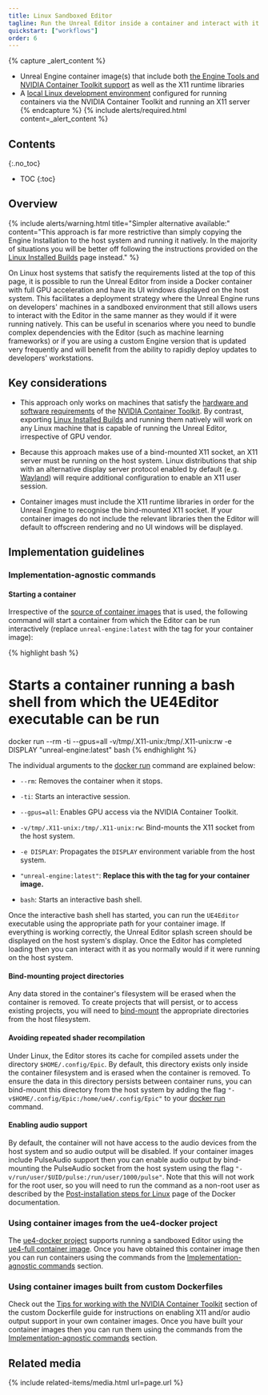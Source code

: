 ```yaml
---
title: Linux Sandboxed Editor
tagline: Run the Unreal Editor inside a container and interact with it directly from the host system.
quickstart: ["workflows"]
order: 6
---
```


{% capture _alert_content %}
- Unreal Engine container image(s) that include both [the Engine Tools and NVIDIA Container Toolkit support](../obtaining-images/image-sources) as well as the X11 runtime libraries
- A [local Linux development environment](../environments/local-linux) configured for running containers via the NVIDIA Container Toolkit and running an X11 server
{% endcapture %}
{% include alerts/required.html content=_alert_content %}


## Contents
{:.no_toc}

* TOC
{:toc}


## Overview

{% include alerts/warning.html title="Simpler alternative available:" content="This approach is far more restrictive than simply copying the Engine Installation to the host system and running it natively. In the majority of situations you will be better off following the instructions provided on the [Linux Installed Builds](./linux-installed-builds) page instead." %}

On Linux host systems that satisfy the requirements listed at the top of this page, it is possible to run the Unreal Editor from inside a Docker container with full GPU acceleration and have its UI windows displayed on the host system. This facilitates a deployment strategy where the Unreal Engine runs on developers' machines in a sandboxed environment that still allows users to interact with the Editor in the same manner as they would if it were running natively. This can be useful in scenarios where you need to bundle complex dependencies with the Editor (such as machine learning frameworks) or if you are using a custom Engine version that is updated very frequently and will benefit from the ability to rapidly deploy updates to developers' workstations.


## Key considerations

- This approach only works on machines that satisfy the [hardware and software requirements](https://github.com/NVIDIA/nvidia-docker/wiki/Installation-(Native-GPU-Support)) of the [NVIDIA Container Toolkit](../concepts/nvidia-docker). By contrast, exporting [Linux Installed Builds](./linux-installed-builds) and running them natively will work on any Linux machine that is capable of running the Unreal Editor, irrespective of GPU vendor.

- Because this approach makes use of a bind-mounted X11 socket, an X11 server must be running on the host system. Linux distributions that ship with an alternative display server protocol enabled by default (e.g. [Wayland](https://wayland.freedesktop.org/)) will require additional configuration to enable an X11 user session.

- Container images must include the X11 runtime libraries in order for the Unreal Engine to recognise the bind-mounted X11 socket. If your container images do not include the relevant libraries then the Editor will default to offscreen rendering and no UI windows will be displayed.


## Implementation guidelines

### Implementation-agnostic commands

#### Starting a container

Irrespective of the [source of container images](../obtaining-images/image-sources) that is used, the following command will start a container from which the Editor can be run interactively (replace `unreal-engine:latest` with the tag for your container image):

{% highlight bash %}
# Starts a container running a bash shell from which the UE4Editor executable can be run
docker run --rm -ti --gpus=all -v/tmp/.X11-unix:/tmp/.X11-unix:rw -e DISPLAY "unreal-engine:latest" bash
{% endhighlight %}

The individual arguments to the [docker run](https://docs.docker.com/engine/reference/run/) command are explained below:

- `--rm`: Removes the container when it stops.

- `-ti`: Starts an interactive session.

- `--gpus=all`: Enables GPU access via the NVIDIA Container Toolkit.

- `-v/tmp/.X11-unix:/tmp/.X11-unix:rw`: Bind-mounts the X11 socket from the host system.

- `-e DISPLAY`: Propagates the `DISPLAY` environment variable from the host system.

- `"unreal-engine:latest"`: **Replace this with the tag for your container image.**

- `bash`: Starts an interactive bash shell.

Once the interactive bash shell has started, you can run the `UE4Editor` executable using the appropriate path for your container image. If everything is working correctly, the Unreal Editor splash screen should be displayed on the host system's display. Once the Editor has completed loading then you can interact with it as you normally would if it were running on the host system.

#### Bind-mounting project directories

Any data stored in the container's filesystem will be erased when the container is removed. To create projects that will persist, or to access existing projects, you will need to [bind-mount](https://docs.docker.com/storage/bind-mounts/) the appropriate directories from the host filesystem.

#### Avoiding repeated shader recompilation

Under Linux, the Editor stores its cache for compiled assets under the directory `$HOME/.config/Epic`. By default, this directory exists only inside the container filesystem and is erased when the container is removed. To ensure the data in this directory persists between container runs, you can bind-mount this directory from the host system by adding the flag `"-v$HOME/.config/Epic:/home/ue4/.config/Epic"` to your [docker run](https://docs.docker.com/engine/reference/run/) command.

#### Enabling audio support

By default, the container will not have access to the audio devices from the host system and so audio output will be disabled. If your container images include PulseAudio support then you can enable audio output by bind-mounting the PulseAudio socket from the host system using the flag `"-v/run/user/$UID/pulse:/run/user/1000/pulse"`. Note that this will not work for the root user, so you will need to run the command as a non-root user as described by the [Post-installation steps for Linux](https://docs.docker.com/install/linux/linux-postinstall/) page of the Docker documentation.

### Using container images from the ue4-docker project

The [ue4-docker project](../obtaining-images/ue4-docker) supports running a sandboxed Editor using the [ue4-full container image](https://adamrehn.com/docs/ue4-docker/building-images/available-container-images#ue4-full). Once you have obtained this container image then you can run containers using the commands from the [Implementation-agnostic commands](#implementation-agnostic-commands) section.

### Using container images built from custom Dockerfiles

Check out the [Tips for working with the NVIDIA Container Toolkit](../obtaining-images/write-your-own#tips-for-working-with-the-nvidia-container-toolkit) section of the custom Dockerfile guide for instructions on enabling X11 and/or audio output support in your own container images. Once you have built your container images then you can run them using the commands from the [Implementation-agnostic commands](#implementation-agnostic-commands) section.


## Related media

{% include related-items/media.html url=page.url %}
